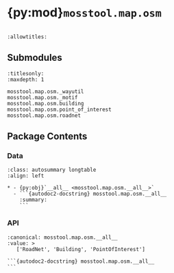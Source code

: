 # {py:mod}`mosstool.map.osm`

```{py:module} mosstool.map.osm
```

```{autodoc2-docstring} mosstool.map.osm
:allowtitles:
```

## Submodules

```{toctree}
:titlesonly:
:maxdepth: 1

mosstool.map.osm._wayutil
mosstool.map.osm._motif
mosstool.map.osm.building
mosstool.map.osm.point_of_interest
mosstool.map.osm.roadnet
```

## Package Contents

### Data

````{list-table}
:class: autosummary longtable
:align: left

* - {py:obj}`__all__ <mosstool.map.osm.__all__>`
  - ```{autodoc2-docstring} mosstool.map.osm.__all__
    :summary:
    ```
````

### API

````{py:data} __all__
:canonical: mosstool.map.osm.__all__
:value: >
   ['RoadNet', 'Building', 'PointOfInterest']

```{autodoc2-docstring} mosstool.map.osm.__all__
```

````
